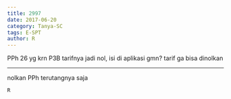 ```yaml
---
title: 2997
date: 2017-06-20
category: Tanya-SC
tags: E-SPT
author: R
---
```


PPh 26 yg krn P3B tarifnya jadi nol, isi di aplikasi gmn? tarif ga bisa dinolkan

---

nolkan PPh terutangnya saja

`R`
